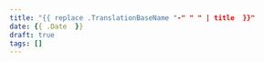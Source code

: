 ```yaml
---
title: "{{ replace .TranslationBaseName "-" " " | title  }}"
date: {{ .Date  }}
draft: true
tags: []
---
```

